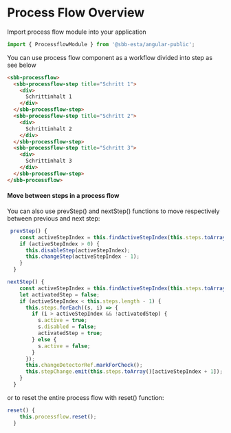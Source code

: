# Process Flow Overview

Import process flow module into your application

```ts
import { ProcessflowModule } from '@sbb-esta/angular-public';
```

You can use process flow component as a workflow divided into step as see below

```html
<sbb-processflow>
  <sbb-processflow-step title="Schritt 1">
    <div>
      Schrittinhalt 1
    </div>
  </sbb-processflow-step>
  <sbb-processflow-step title="Schritt 2">
    <div>
      Schrittinhalt 2
    </div>
  </sbb-processflow-step>
  <sbb-processflow-step title="Schritt 3">
    <div>
      Schrittinhalt 3
    </div>
  </sbb-processflow-step>
</sbb-processflow>
```

<h4> Move between steps in a process flow </h4>

You can also use prevStep() and nextStep() functions to move respectively between previous and next step:

```ts
 prevStep() {
    const activeStepIndex = this.findActiveStepIndex(this.steps.toArray());
    if (activeStepIndex > 0) {
      this.disableStep(activeStepIndex);
      this.changeStep(activeStepIndex - 1);
    }
  }
```

```ts
nextStep() {
    const activeStepIndex = this.findActiveStepIndex(this.steps.toArray());
    let activatedStep = false;
    if (activeStepIndex < this.steps.length - 1) {
      this.steps.forEach((s, i) => {
        if (i > activeStepIndex && !activatedStep) {
          s.active = true;
          s.disabled = false;
          activatedStep = true;
        } else {
          s.active = false;
        }
      });
      this.changeDetectorRef.markForCheck();
      this.stepChange.emit(this.steps.toArray()[activeStepIndex + 1]);
    }
  }
```

or to reset the entire process flow with reset() function:

```ts
reset() {
    this.processflow.reset();
  }
```
